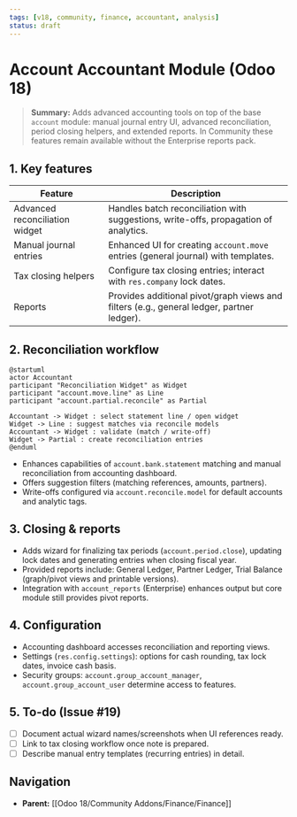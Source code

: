 ```yaml
---
tags: [v18, community, finance, accountant, analysis]
status: draft
---
```


# Account Accountant Module (Odoo 18)

> **Summary:** Adds advanced accounting tools on top of the base `account` module: manual journal entry UI, advanced reconciliation, period closing helpers, and extended reports. In Community these features remain available without the Enterprise reports pack.

## 1. Key features

| Feature | Description |
|---------|-------------|
| Advanced reconciliation widget | Handles batch reconciliation with suggestions, write-offs, propagation of analytics. |
| Manual journal entries | Enhanced UI for creating `account.move` entries (general journal) with templates. |
| Tax closing helpers | Configure tax closing entries; interact with `res.company` lock dates. |
| Reports | Provides additional pivot/graph views and filters (e.g., general ledger, partner ledger). |

## 2. Reconciliation workflow

```plantuml
@startuml
actor Accountant
participant "Reconciliation Widget" as Widget
participant "account.move.line" as Line
participant "account.partial.reconcile" as Partial

Accountant -> Widget : select statement line / open widget
Widget -> Line : suggest matches via reconcile models
Accountant -> Widget : validate (match / write-off)
Widget -> Partial : create reconciliation entries
@enduml
```

- Enhances capabilities of `account.bank.statement` matching and manual reconciliation from accounting dashboard.
- Offers suggestion filters (matching references, amounts, partners).
- Write-offs configured via `account.reconcile.model` for default accounts and analytic tags.

## 3. Closing & reports
- Adds wizard for finalizing tax periods (`account.period.close`), updating lock dates and generating entries when closing fiscal year.
- Provided reports include: General Ledger, Partner Ledger, Trial Balance (graph/pivot views and printable versions).
- Integration with `account_reports` (Enterprise) enhances output but core module still provides pivot reports.

## 4. Configuration
- Accounting dashboard accesses reconciliation and reporting views.
- Settings (`res.config.settings`): options for cash rounding, tax lock dates, invoice cash basis.
- Security groups: `account.group_account_manager`, `account.group_account_user` determine access to features.

## 5. To-do (Issue #19)
- [ ] Document actual wizard names/screenshots when UI references ready.
- [ ] Link to tax closing workflow once note is prepared.
- [ ] Describe manual entry templates (recurring entries) in detail.

## Navigation
- **Parent:** [[Odoo 18/Community Addons/Finance/Finance]]
